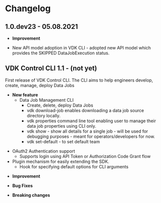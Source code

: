 Changelog
=========

1.0.dev23 - 05.08.2021
------
* **Improvement**
 - New API model adoption in VDK CLI - adopted new API model which provides the SKIPPED DataJobExecution status.

VDK Control CLI 1.1 - (not yet)
------

First release of VDK Control CLI.
The CLI aims to help engineers develop, create, manage, deploy Data Jobs

* **New feature**
  - Data Job Management CLI
    - Create, delete, deploy Data Jobs
    - vdk download-job enables downloading a data job source directory locally.
    - vdk properties command line tool enabling user to manage their data job properties using CLI only.
    - vdk show - show all details for a single job - will be used for debugging purposes - meant for operators/developers for now.
    - vdk set-default - to set default team
 - OAuth2 Authentication support
    - Supports login using API Token or Authorization Code Grant flow
  - Plugin mechanism for easily extending the SDK.
    - Hook for specifying default options for CLI arguments


* **Improvement**

* **Bug Fixes**

* **Breaking changes**
